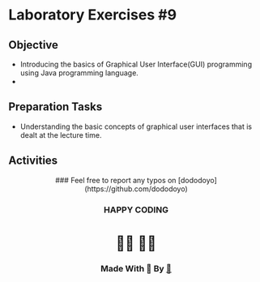 # Laboratory Exercises #9

## Objective

- Introducing the basics of Graphical User Interface(GUI) programming using Java programming language.
- 
## Preparation Tasks
- Understanding the basic concepts of graphical user interfaces that is dealt at the lecture time.

## Activities


<center>
### Feel free to report any typos on [dododoyo](https://github.com/dododoyo)

### HAPPY CODING  
# 🧑‍💻 👨‍💻

### Made With 🖤 By  [🐬](https://github.com/dododoyo)

</center>
